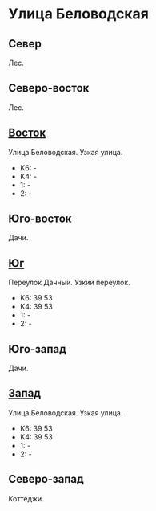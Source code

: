 # Улица Беловодская

## Север

Лес.

## Северо-восток

Лес.

## [Восток](./10390060.md)

Улица Беловодская.
Узкая улица.

* K6:   -
* K4:   -
* 1:    -
* 2:    -

## Юго-восток

Дачи.

## [Юг](./10385065.md)

Переулок Дачный.
Узкий переулок.

* K6:   39  53
* K4:   39  53
* 1:    -
* 2:    -

## Юго-запад

Дачи.

## [Запад](./10375060.md)

Улица Беловодская.
Узкая улица.

* K6:   39  53
* K4:   39  53
* 1:    -
* 2:    -

## Северо-запад

Коттеджи.
